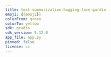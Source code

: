 ```yaml
---
title: text-summarization-hugging-face-gardio
emoji: {{emoji}}
colorFrom: green
colorTo: yellow
sdk: gradio
sdk_version: 5.12.0
app_file: app.py
pinned: false
license: cc
---
```



